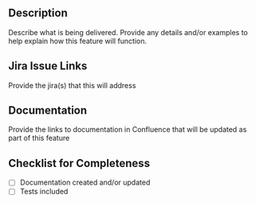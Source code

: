 ## Description

Describe what is being delivered. Provide any details and/or examples to help explain how this feature will function.

## Jira Issue Links

Provide the jira(s) that this will address

## Documentation

Provide the links to documentation in Confluence that will be updated as part of this feature

## Checklist for Completeness

- [ ] Documentation created and/or updated
- [ ] Tests included
